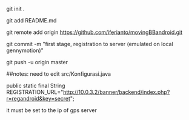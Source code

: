 git init .

git add README.md

git remote add origin https://github.com/iferianto/movingBBandroid.git

git commit -m "first stage, registration to server (emulated on local gennymotion)"

git push -u origin master

##notes:
need to edit src/Konfigurasi.java

public static final String REGISTRATION_URL="http://10.0.3.2/banner/backend/index.php?r=regandroid&key=secret";

it must be set to the ip of gps server